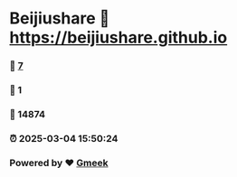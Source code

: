 # Beijiushare :link: https://beijiushare.github.io 
### :page_facing_up: [7](https://beijiushare.github.io/tag.html) 
### :speech_balloon: 1 
### :hibiscus: 14874 
### :alarm_clock: 2025-03-04 15:50:24 
### Powered by :heart: [Gmeek](https://github.com/Meekdai/Gmeek)
